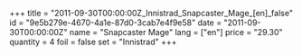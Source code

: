 +++
title = "2011-09-30T00:00:00Z_Innistrad_Snapcaster_Mage_[en]_false"
id = "9e5b279e-4670-4a1e-87d0-3cab7e4f9e58"
date = "2011-09-30T00:00:00Z"
name = "Snapcaster Mage"
lang = ["en"]
price = "29.30"
quantity = 4
foil = false
set = "Innistrad"
+++
